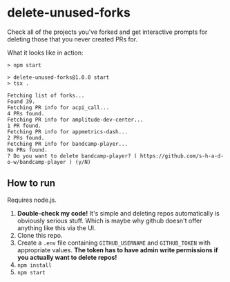 # delete-unused-forks

Check all of the projects you've forked and get interactive prompts for deleting those that you never created PRs for.

What it looks like in action:

```
> npm start

> delete-unused-forks@1.0.0 start
> tsx .

Fetching list of forks...
Found 39.
Fetching PR info for acpi_call...
4 PRs found.
Fetching PR info for amplitude-dev-center...
1 PR found.
Fetching PR info for appmetrics-dash...
2 PRs found.
Fetching PR info for bandcamp-player...
No PRs found.
? Do you want to delete bandcamp-player? ( https://github.com/s-h-a-d-o-w/bandcamp-player ) (y/N)
```

## How to run

Requires node.js.

1. **Double-check my code!** It's simple and deleting repos automatically is obviously serious stuff. Which is maybe why github doesn't offer anything like this via the UI.
2. Clone this repo.
3. Create a `.env` file containing `GITHUB_USERNAME` and `GITHUB_TOKEN` with appropriate values. **The token has to have admin write permissions if you actually want to delete repos!**
4. `npm install`
5. `npm start`
